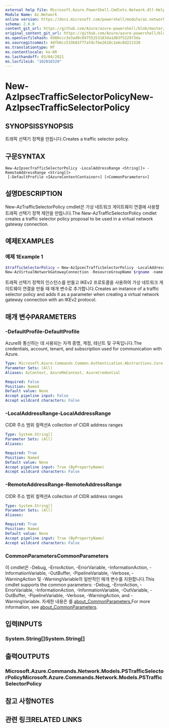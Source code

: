 ```yaml
---
external help file: Microsoft.Azure.PowerShell.Cmdlets.Network.dll-Help.xml
Module Name: Az.Network
online version: https://docs.microsoft.com/powershell/module/az.network/new-azipsectrafficselectorpolicy
schema: 2.0.0
content_git_url: https://github.com/Azure/azure-powershell/blob/master/src/Network/Network/help/New-AzIpsecTrafficSelectorPolicy.md
original_content_git_url: https://github.com/Azure/azure-powershell/blob/master/src/Network/Network/help/New-AzIpsecTrafficSelectorPolicy.md
ms.openlocfilehash: 6980ccc3e3ad9c69755253183da1d83f522973da
ms.sourcegitcommit: 4dfb0cc533b83f77afdcfbe2618c1e6c8d221330
ms.translationtype: MT
ms.contentlocale: ko-KR
ms.lasthandoff: 03/04/2021
ms.locfileid: "102010320"
---
```

# <span data-ttu-id="e9dcc-101">New-AzIpsecTrafficSelectorPolicy</span><span class="sxs-lookup"><span data-stu-id="e9dcc-101">New-AzIpsecTrafficSelectorPolicy</span></span>

## <span data-ttu-id="e9dcc-102">SYNOPSIS</span><span class="sxs-lookup"><span data-stu-id="e9dcc-102">SYNOPSIS</span></span>
<span data-ttu-id="e9dcc-103">트래픽 선택기 정책을 만듭니다.</span><span class="sxs-lookup"><span data-stu-id="e9dcc-103">Creates a traffic selector policy.</span></span>

## <span data-ttu-id="e9dcc-104">구문</span><span class="sxs-lookup"><span data-stu-id="e9dcc-104">SYNTAX</span></span>

```
New-AzIpsecTrafficSelectorPolicy -LocalAddressRange <String[]> -RemoteAddressRange <String[]>
 [-DefaultProfile <IAzureContextContainer>] [<CommonParameters>]
```

## <span data-ttu-id="e9dcc-105">설명</span><span class="sxs-lookup"><span data-stu-id="e9dcc-105">DESCRIPTION</span></span>
<span data-ttu-id="e9dcc-106">New-AzTrafficSelectorPolicy cmdlet은 가상 네트워크 게이트웨이 연결에 사용할 트래픽 선택기 정책 제안을 만듭니다.</span><span class="sxs-lookup"><span data-stu-id="e9dcc-106">The New-AzTrafficSelectorPolicy cmdlet creates a traffic selector policy proposal to be used in a virtual network gateway connection.</span></span>

## <span data-ttu-id="e9dcc-107">예제</span><span class="sxs-lookup"><span data-stu-id="e9dcc-107">EXAMPLES</span></span>

### <span data-ttu-id="e9dcc-108">예제 1</span><span class="sxs-lookup"><span data-stu-id="e9dcc-108">Example 1</span></span>
```powershell
$trafficSelectorPolicy = New-AzIpsecTrafficSelectorPolicy -LocalAddressRange ("10.10.10.0/24", "20.20.20.0/24") -RemoteAddressRange ("30.30.30.0/24", "40.40.40.0/24")
New-AzVirtualNetworkGatewayConnection -ResourceGroupName $rgname -name $vnetConnectionName -location $location -VirtualNetworkGateway1 $vnetGateway -LocalNetworkGateway2 $localnetGateway -ConnectionType IPsec -RoutingWeight 3 -SharedKey $sharedKey -UsePolicyBasedTrafficSelectors $true -TrafficSelectorPolicies ($trafficSelectorPolicy)
```

<span data-ttu-id="e9dcc-109">트래픽 선택기 정책의 인스턴스를 만들고 IKEv2 프로토콜을 사용하여 가상 네트워크 게이트웨이 연결을 만들 때 매개 변수로 추가합니다.</span><span class="sxs-lookup"><span data-stu-id="e9dcc-109">Creates an instance of a traffic selector policy and adds it as a parameter when creating a virtual network gateway connection with an IKEv2 protocol.</span></span>

## <span data-ttu-id="e9dcc-110">매개 변수</span><span class="sxs-lookup"><span data-stu-id="e9dcc-110">PARAMETERS</span></span>

### <span data-ttu-id="e9dcc-111">-DefaultProfile</span><span class="sxs-lookup"><span data-stu-id="e9dcc-111">-DefaultProfile</span></span>
<span data-ttu-id="e9dcc-112">Azure와 통신하는 데 사용되는 자격 증명, 계정, 테넌트 및 구독입니다.</span><span class="sxs-lookup"><span data-stu-id="e9dcc-112">The credentials, account, tenant, and subscription used for communication with Azure.</span></span>

```yaml
Type: Microsoft.Azure.Commands.Common.Authentication.Abstractions.Core.IAzureContextContainer
Parameter Sets: (All)
Aliases: AzContext, AzureRmContext, AzureCredential

Required: False
Position: Named
Default value: None
Accept pipeline input: False
Accept wildcard characters: False
```

### <span data-ttu-id="e9dcc-113">-LocalAddressRange</span><span class="sxs-lookup"><span data-stu-id="e9dcc-113">-LocalAddressRange</span></span>
<span data-ttu-id="e9dcc-114">CIDR 주소 범위 컬렉션</span><span class="sxs-lookup"><span data-stu-id="e9dcc-114">A collection of CIDR address ranges</span></span>

```yaml
Type: System.String[]
Parameter Sets: (All)
Aliases:

Required: True
Position: Named
Default value: None
Accept pipeline input: True (ByPropertyName)
Accept wildcard characters: False
```

### <span data-ttu-id="e9dcc-115">-RemoteAddressRange</span><span class="sxs-lookup"><span data-stu-id="e9dcc-115">-RemoteAddressRange</span></span>
<span data-ttu-id="e9dcc-116">CIDR 주소 범위 컬렉션</span><span class="sxs-lookup"><span data-stu-id="e9dcc-116">A collection of CIDR address ranges</span></span>

```yaml
Type: System.String[]
Parameter Sets: (All)
Aliases:

Required: True
Position: Named
Default value: None
Accept pipeline input: True (ByPropertyName)
Accept wildcard characters: False
```

### <span data-ttu-id="e9dcc-117">CommonParameters</span><span class="sxs-lookup"><span data-stu-id="e9dcc-117">CommonParameters</span></span>
<span data-ttu-id="e9dcc-118">이 cmdlet은 -Debug, -ErrorAction, -ErrorVariable, -InformationAction, -InformationVariable, -OutBuffer, -PipelineVariable, -Verbose, -WarningAction 및 -WarningVariable의 일반적인 매개 변수를 지원합니다.</span><span class="sxs-lookup"><span data-stu-id="e9dcc-118">This cmdlet supports the common parameters: -Debug, -ErrorAction, -ErrorVariable, -InformationAction, -InformationVariable, -OutVariable, -OutBuffer, -PipelineVariable, -Verbose, -WarningAction, and -WarningVariable.</span></span> <span data-ttu-id="e9dcc-119">자세한 내용은 를 [about_CommonParameters.](http://go.microsoft.com/fwlink/?LinkID=113216)</span><span class="sxs-lookup"><span data-stu-id="e9dcc-119">For more information, see [about_CommonParameters](http://go.microsoft.com/fwlink/?LinkID=113216).</span></span>

## <span data-ttu-id="e9dcc-120">입력</span><span class="sxs-lookup"><span data-stu-id="e9dcc-120">INPUTS</span></span>

### <span data-ttu-id="e9dcc-121">System.String[]</span><span class="sxs-lookup"><span data-stu-id="e9dcc-121">System.String[]</span></span>

## <span data-ttu-id="e9dcc-122">출력</span><span class="sxs-lookup"><span data-stu-id="e9dcc-122">OUTPUTS</span></span>

### <span data-ttu-id="e9dcc-123">Microsoft.Azure.Commands.Network.Models.PSTrafficSelectorPolicy</span><span class="sxs-lookup"><span data-stu-id="e9dcc-123">Microsoft.Azure.Commands.Network.Models.PSTrafficSelectorPolicy</span></span>

## <span data-ttu-id="e9dcc-124">참고 사항</span><span class="sxs-lookup"><span data-stu-id="e9dcc-124">NOTES</span></span>

## <span data-ttu-id="e9dcc-125">관련 링크</span><span class="sxs-lookup"><span data-stu-id="e9dcc-125">RELATED LINKS</span></span>
